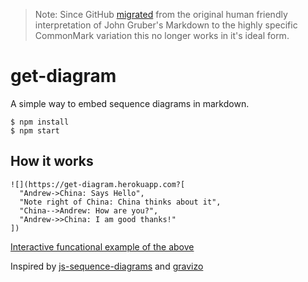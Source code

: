 > Note: Since GitHub [migrated](https://githubengineering.com/a-formal-spec-for-github-markdown/) from the original human friendly interpretation of John Gruber's Markdown to the highly specific CommonMark variation this no longer works in it's ideal form.

# get-diagram

A simple way to embed sequence diagrams in markdown.

```
$ npm install
$ npm start
```

## How it works

```
![](https://get-diagram.herokuapp.com?[
  "Andrew->China: Says Hello", 
  "Note right of China: China thinks about it", 
  "China-->Andrew: How are you?", 
  "Andrew->>China: I am good thanks!"
])
```

[Interactive funcational example of the above](https://howardroark.github.io/get-diagram/)

Inspired by [js-sequence-diagrams](https://bramp.github.io/js-sequence-diagrams/) and [gravizo](http://www.gravizo.com/)
